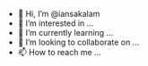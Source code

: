 - 👋 Hi, I’m @iansakalam
- 👀 I’m interested in ...
- 🌱 I’m currently learning ...
- 💞️ I’m looking to collaborate on ...
- 📫 How to reach me ...

<!---
iansakalam/iansakalam is a ✨ special ✨ repository because its `README.md` (this file) appears on your GitHub profile.
You can click the Preview link to take a look at your changes.
--->
